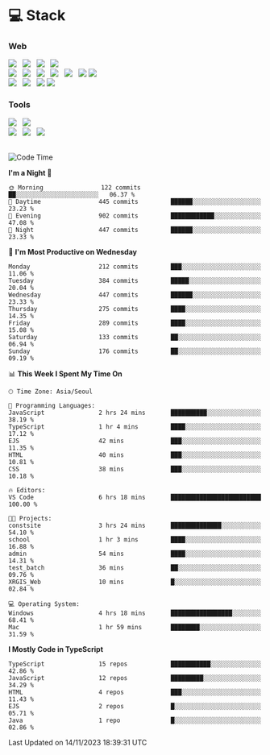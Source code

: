 <h1>💻 Stack</h1>
<div>
 <h3>Web</h3>
 <!-- badge : https://shields.io/ -->
 <!-- icon : https://simpleicons.org/?q=Get -->
 <img src="https://img.shields.io/badge/HTML5-e74c3c?style=flat-square&logo=HTML5&logoColor=white"/> &nbsp 
 <img src="https://img.shields.io/badge/CSS3-0A84FF?style=flat-square&logo=CSS3&logoColor=white"/> &nbsp 
 <img src="https://img.shields.io/badge/JavaScript-FFCD11?style=flat-square&logo=JavaScript&logoColor=white"/> &nbsp 
 <img src="https://img.shields.io/badge/TypeScript-3075C0?style=flat-square&logo=TypeScript&logoColor=white"/>
 <br/>
 <img src="https://img.shields.io/badge/Next-000000?style=flat-square&logo=nextdotjs&logoColor=white"/> &nbsp 
 <img src="https://img.shields.io/badge/React-00BCF6?style=flat-square&logo=React&logoColor=white"/> &nbsp 
 <img src="https://img.shields.io/badge/Redux-764ABC?style=flat-square&logo=Redux&logoColor=white"/> &nbsp
 <img src="https://img.shields.io/badge/Recoil-3578E5?style=flat-square&logo=recoil&logoColor=white"/> &nbsp
 <img src="https://img.shields.io/badge/React-Query-FF4154?style=flat-square&logo=reactquery&logoColor=white"/> &nbsp 
 <img src="https://img.shields.io/badge/styled%2Dcomponents-DB7093?style=flat-square&logo=styled%2Dcomponents&logoColor=white"/>
 <img src="https://img.shields.io/badge/CSS Modules-000000?style=flat-square&logo=CSS Modules&logoColor=white"/> &nbsp 
 <br/>
 <img src="https://img.shields.io/badge/Node-339933?style=flat-square&logo=Node.js&logoColor=white"/> &nbsp 
 <img src="https://img.shields.io/badge/Express-000000?style=flat-square&logo=Express&logoColor=white"/> &nbsp 
 <img src="https://img.shields.io/badge/MongoDB-47A248?style=flat-square&logo=MongoDB&logoColor=white"/>
 <img src="https://img.shields.io/badge/MariaDB-003545?style=flat-square&logo=mariadb&logoColor=white"/>
 
 <h3>Tools</h3>
 <img src="https://img.shields.io/badge/Visual Studio Code-007ACC?style=flat-square&logo=Visual Studio Code&logoColor=white"/> &nbsp 
 <img src="https://img.shields.io/badge/Postman-FF6C37?style=flat-square&logo=Postman&logoColor=white"/> &nbsp
 <br>
 <img src="https://img.shields.io/badge/Adobe Photoshop-31A8FF?style=flat-square&logo=Adobe Photoshop&logoColor=white"/> &nbsp 
 <img src="https://img.shields.io/badge/Adobe Illustrator-FF9A00?style=flat-square&logo=Adobe Illustrator&logoColor=white"/> &nbsp 
 <img src="https://img.shields.io/badge/Figma-F24E1E?style=flat-square&logo=Figma&logoColor=white"/> &nbsp
</div>

<br>

<!--START_SECTION:waka-->
![Code Time](http://img.shields.io/badge/Code%20Time-628%20hrs%2020%20mins-blue)

**I'm a Night 🦉** 

```text
🌞 Morning                122 commits         ██░░░░░░░░░░░░░░░░░░░░░░░   06.37 % 
🌆 Daytime                445 commits         ██████░░░░░░░░░░░░░░░░░░░   23.23 % 
🌃 Evening                902 commits         ████████████░░░░░░░░░░░░░   47.08 % 
🌙 Night                  447 commits         ██████░░░░░░░░░░░░░░░░░░░   23.33 % 
```
📅 **I'm Most Productive on Wednesday** 

```text
Monday                   212 commits         ███░░░░░░░░░░░░░░░░░░░░░░   11.06 % 
Tuesday                  384 commits         █████░░░░░░░░░░░░░░░░░░░░   20.04 % 
Wednesday                447 commits         ██████░░░░░░░░░░░░░░░░░░░   23.33 % 
Thursday                 275 commits         ████░░░░░░░░░░░░░░░░░░░░░   14.35 % 
Friday                   289 commits         ████░░░░░░░░░░░░░░░░░░░░░   15.08 % 
Saturday                 133 commits         ██░░░░░░░░░░░░░░░░░░░░░░░   06.94 % 
Sunday                   176 commits         ██░░░░░░░░░░░░░░░░░░░░░░░   09.19 % 
```


📊 **This Week I Spent My Time On** 

```text
🕑︎ Time Zone: Asia/Seoul

💬 Programming Languages: 
JavaScript               2 hrs 24 mins       ██████████░░░░░░░░░░░░░░░   38.19 % 
TypeScript               1 hr 4 mins         ████░░░░░░░░░░░░░░░░░░░░░   17.12 % 
EJS                      42 mins             ███░░░░░░░░░░░░░░░░░░░░░░   11.35 % 
HTML                     40 mins             ███░░░░░░░░░░░░░░░░░░░░░░   10.81 % 
CSS                      38 mins             ███░░░░░░░░░░░░░░░░░░░░░░   10.18 % 

🔥 Editors: 
VS Code                  6 hrs 18 mins       █████████████████████████   100.00 % 

🐱‍💻 Projects: 
constsite                3 hrs 24 mins       ██████████████░░░░░░░░░░░   54.10 % 
school                   1 hr 3 mins         ████░░░░░░░░░░░░░░░░░░░░░   16.88 % 
admin                    54 mins             ████░░░░░░░░░░░░░░░░░░░░░   14.31 % 
test_batch               36 mins             ██░░░░░░░░░░░░░░░░░░░░░░░   09.76 % 
XRGIS_Web                10 mins             █░░░░░░░░░░░░░░░░░░░░░░░░   02.84 % 

💻 Operating System: 
Windows                  4 hrs 18 mins       █████████████████░░░░░░░░   68.41 % 
Mac                      1 hr 59 mins        ████████░░░░░░░░░░░░░░░░░   31.59 % 
```

**I Mostly Code in TypeScript** 

```text
TypeScript               15 repos            ███████████░░░░░░░░░░░░░░   42.86 % 
JavaScript               12 repos            █████████░░░░░░░░░░░░░░░░   34.29 % 
HTML                     4 repos             ███░░░░░░░░░░░░░░░░░░░░░░   11.43 % 
EJS                      2 repos             █░░░░░░░░░░░░░░░░░░░░░░░░   05.71 % 
Java                     1 repo              █░░░░░░░░░░░░░░░░░░░░░░░░   02.86 % 
```




 Last Updated on 14/11/2023 18:39:31 UTC
<!--END_SECTION:waka-->
